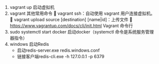 1. vagrant up 启动虚拟机
2. vagrant 其他常用命令
    vagrant ssh：自动使用 vagrant 用户连接虚拟机。
    vagrant upload source [destination] [name|id]：上传文件
    https://www.vagrantup.com/docs/cli/init.html Vagrant 命令行
3. sudo systemctl start docker 启动docker（systemctl 命令是系统服务管理器指令）
4. windows 启动Redis
     * 启动redis-server.exe redis.windows.conf
     * 链接客户端redis-cli.exe -h 127.0.0.1 -p 6379